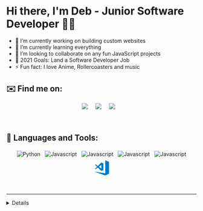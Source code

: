 
# Hi there, I'm Deb - Junior Software Developer 👋🏿

- 🔭 I’m currently working on building custom websites 
- 🌱 I’m currently learning everything
- 👯 I’m looking to collaborate on any fun JavaScript projects
- 🥅 2021 Goals: Land a Software Developer Job 
- ⚡ Fun fact: I love Anime, Rollercoasters and music 

## ✉️ Find me on:

<p align="center">
  <a href="mailto:sutaishihara@gmail.com?subject=GitHub%20Prospect%20"><img src="https://img.shields.io/badge/gmail-%23D14836.svg?&style=for-the-badge&logo=gmail&logoColor=white" /></a>&nbsp;&nbsp;&nbsp;&nbsp;
  <a href="https://www.facebook.com/deborah.altine"><img src="https://img.shields.io/badge/facebook-%233B5998.svg?&style=for-the-badge&logo=facebook&logoColor=white" /></a>&nbsp;&nbsp;&nbsp;&nbsp;
  <a href="https://www.linkedin.com/in/deborah-altine/"><img src="https://img.shields.io/badge/linkedin-%230077B5.svg?&style=for-the-badge&logo=linkedin&logoColor=white" /></a>&nbsp;&nbsp;&nbsp;&nbsp;</p>

<br />

## 🧰 Languages and Tools:
<p align="center">
<!--   html -->
  <img src="https://img.shields.io/badge/HTML-239120?style=for-the-badge&logo=html5&logoColor=white" alt="Python" height="40" style="vertical-align:top; margin:4px">
<!--   js -->
<img src="https://img.shields.io/badge/JavaScript-323330?style=for-the-badge&logo=javascript&logoColor=F7DF1E" alt="Javascript" height="40" style="vertical-align:top; margin:4px">
  <!--   react -->
  <img src="https://img.shields.io/badge/React-20232A?style=for-the-badge&logo=react&logoColor=61DAFB" alt="Javascript" height="40" style="vertical-align:top; margin:4px">
<!--   postgresql -->
  <img src="https://img.shields.io/badge/PostgreSQL-316192?style=for-the-badge&logo=postgresql&logoColor=white" alt="Javascript" height="40" style="vertical-align:top; margin:4px">
<!--   bootstrap -->
  <img src="https://img.shields.io/badge/Bootstrap-563D7C?style=for-the-badge&logo=bootstrap&logoColor=white" alt="Javascript" height="40" style="vertical-align:top; margin:4px">
<!--   vscode -->
<img src="https://raw.githubusercontent.com/github/explore/80688e429a7d4ef2fca1e82350fe8e3517d3494d/topics/visual-studio-code/visual-studio-code.png" alt="VS Code" height="40" style="vertical-align:top; margin:4px">
  
</p>



<br />

---


<details>
  
[![Top Langs]( https://github-readme-stats-rho-beryl.vercel.app/api/top-langs/?username=RaspberrySpendice&layout=compact)](https://github.com/RaspberrySpendice/github-readme-stats)

  
![RaspberrySpendice's GitHub stats](https://github-readme-stats.vercel.app/api?username=RaspberrySpendice&show_icons=true&theme=midnight-purple)

</details>




